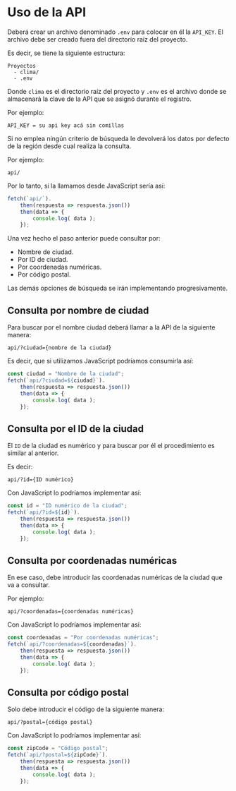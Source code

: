 # Uso de la API

Deberá crear un archivo denominado `.env` para colocar en él la `API_KEY`. El archivo debe ser creado fuera del directorio raíz del proyecto.

Es decir, se tiene la siguiente estructura:

```none
Proyectos
  - clima/
  - .env
```
Donde `clima` es el directorio raíz del proyecto y `.env` es el archivo donde se almacenará la clave de la API que se asignó durante el registro.

Por ejemplo:

```none
API_KEY = su api key acá sin comillas
```

Si no emplea ningún criterio de búsqueda le devolverá los datos por defecto de la región desde cual realiza la consulta.

Por ejemplo:

```none
api/
```

Por lo tanto, si la llamamos desde JavaScript sería así:

```javascript
fetch(`api/`).
    then(respuesta => respuesta.json())
    then(data => {
        console.log( data );
    });
```

Una vez hecho el paso anterior puede consultar por:

- Nombre de ciudad.
- Por ID de ciudad.
- Por coordenadas numéricas.
- Por código postal.

Las demás opciones de búsqueda se irán implementando progresivamente.

## Consulta por nombre de ciudad

Para buscar por el nombre ciudad deberá llamar a la API de la siguiente manera:

```none
api/?ciudad={nombre de la ciudad}
```

Es decir, que si utilizamos JavaScript podríamos consumirla así:

```javascript
const ciudad = "Nombre de la ciudad";
fetch(`api/?ciudad=${ciudad}`).
    then(respuesta => respuesta.json())
    then(data => {
        console.log( data );
    });
```

## Consulta por el ID de la ciudad

El `ID` de la ciudad es numérico y para buscar por él el procedimiento es similar al anterior.

Es decir:

```none
api/?id={ID numérico}
```

Con JavaScript lo podríamos implementar así:

```javascript
const id = "ID numérico de la ciudad";
fetch(`api/?id=${id}`).
    then(respuesta => respuesta.json())
    then(data => {
        console.log( data );
    });
```

## Consulta por coordenadas numéricas

En ese caso, debe introducir las coordenadas numéricas de la ciudad que va a consultar.

Por ejemplo:

```none
api/?coordenadas={coordenadas numéricas}
```

Con JavaScript lo podríamos implementar así:

```javascript
const coordenadas = "Por coordenadas numéricas";
fetch(`api/?coordenadas=${coordenadas}`).
    then(respuesta => respuesta.json())
    then(data => {
        console.log( data );
    });
```

## Consulta por código postal

Solo debe introducir el código de la siguiente manera:

```none
api/?postal={código postal}
```
Con JavaScript lo podríamos implementar así:

```javascript
const zipCode = "Código postal";
fetch(`api/?postal=${zipCode}`).
    then(respuesta => respuesta.json())
    then(data => {
        console.log( data );
    });
```